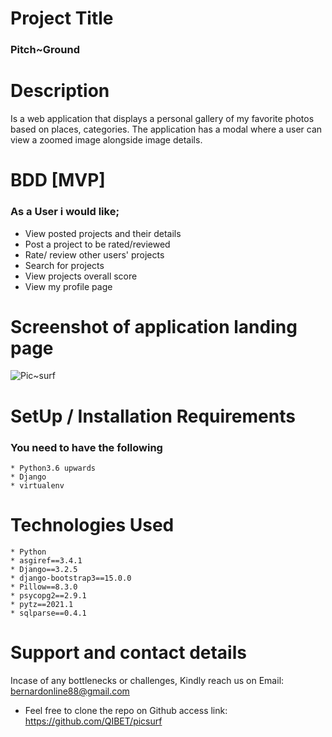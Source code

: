 # Project Title
### Pitch~Ground
# Description
Is a web application that displays a personal gallery of my favorite photos based on places, categories. The application has a modal where a user can view a zoomed image alongside image details.
# BDD [MVP]
### As a User i would like;
 * View posted projects and their details
 * Post a project to be rated/reviewed
 * Rate/ review other users' projects
 * Search for projects 
 * View projects overall score
 * View my profile page

 # Screenshot of application landing page
![](static/screenshots/picsurf.png?raw=true "Pic~surf")

# SetUp / Installation Requirements
### You need to have the following
    * Python3.6 upwards
    * Django
    * virtualenv
    
# Technologies Used
    * Python
    * asgiref==3.4.1
    * Django==3.2.5
    * django-bootstrap3==15.0.0
    * Pillow==8.3.0
    * psycopg2==2.9.1
    * pytz==2021.1
    * sqlparse==0.4.1


# Support and contact details 
Incase of any bottlenecks or challenges, Kindly reach us on Email: bernardonline88@gmail.com 
 * Feel free to clone the repo on Github access link: https://github.com/QIBET/picsurf



